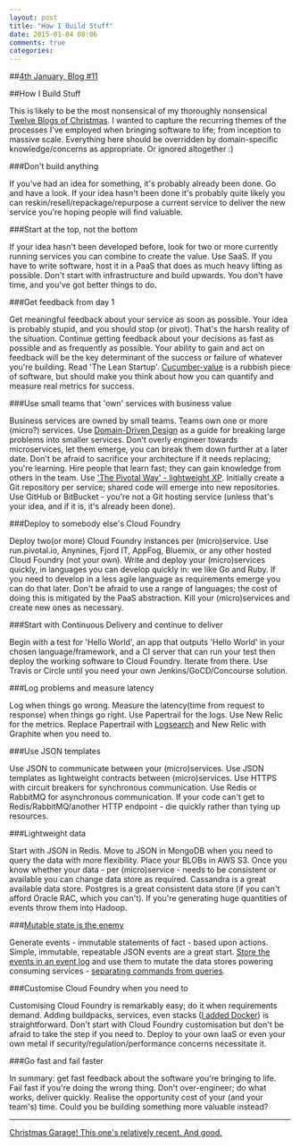 ```yaml
---
layout: post
title: "How I Build Stuff"
date: 2015-01-04 08:06
comments: true
categories: 
---
```


##[4th January, Blog #11](http://blog.hatofmonkeys.com/blog/2014/12/25/the-twelve-blogs-of-christmas/)

##How I Build Stuff

This is likely to be the most nonsensical of my thoroughly nonsensical [Twelve Blogs of Christmas](http://blog.hatofmonkeys.com/blog/2014/12/25/the-twelve-blogs-of-christmas/). I wanted to capture the recurring themes of the processes I've employed when bringing software to life; from inception to massive scale. Everything here should be overridden by domain-specific knowledge/concerns as appropriate. Or ignored altogether :)

###Don't build anything

If you've had an idea for something, it's probably already been done. Go and have a look. If your idea hasn't been done it's probably quite likely you can reskin/resell/repackage/repurpose a current service to deliver the new service you're hoping people will find valuable.

###Start at the top, not the bottom

If your idea hasn't been developed before, look for two or more currently running services you can combine to create the value. Use SaaS. If you have to write software, host it in a PaaS that does as much heavy lifting as possible. Don't start with infrastructure and build upwards. You don't have time, and you've got better things to do.

###Get feedback from day 1

Get meaningful feedback about your service as soon as possible. Your idea is probably stupid, and you should stop (or pivot). That's the harsh reality of the situation. Continue getting feedback about your decisions as fast as possible and as frequently as possible. Your ability to gain and act on feedback will be the key determinant of the success or failure of whatever you're building. Read 'The Lean Startup'. [Cucumber-value](https://github.com/hatofmonkeys/cucumber-value) is a rubbish piece of software, but should make you think about how you can quantify and measure real metrics for success.

###Use small teams that 'own' services with business value

Business services are owned by small teams. Teams own one or more (micro?) services. Use [Domain-Driven Design](http://en.wikipedia.org/wiki/Domain-driven_design) as a guide for breaking large problems into smaller services. Don't overly engineer towards microservices, let them emerge, you can break them down further at a later date. Don't be afraid to sacrifice your architecture if it needs replacing; you're learning. Hire people that learn fast; they can gain knowledge from others in the team. Use ['The Pivotal Way' - lightweight XP](http://www.slideshare.net/motochan/agile-the-pivotal-way-compressed). Initially create a Git repository per service; shared code will emerge into new repositories. Use GitHub or BitBucket - you're not a Git hosting service (unless that's your idea, and if it is, it's already been done). 

###Deploy to somebody else's Cloud Foundry

Deploy two(or more) Cloud Foundry instances per (micro)service. Use run.pivotal.io, Anynines, Fjord IT, AppFog, Bluemix, or any other hosted Cloud Foundry (not your own). Write and deploy your (micro)services quickly, in languages you can develop quickly in: we like Go and Ruby. If you need to develop in a less agile language as requirements emerge you can do that later. Don't be afraid to use a range of languages; the cost of doing this is mitigated by the PaaS abstraction. Kill your (micro)services and create new ones as necessary.

###Start with Continuous Delivery and continue to deliver

Begin with a test for 'Hello World', an app that outputs 'Hello World' in your chosen language/framework, and a CI server that can run your test then deploy the working software to Cloud Foundry. Iterate from there. Use Travis or Circle until you need your own Jenkins/GoCD/Concourse solution.

###Log problems and measure latency

Log when things go wrong. Measure the latency(time from request to response) when things go right. Use Papertrail for the logs. Use New Relic for the metrics. Replace Papertrail with [Logsearch](https://github.com/logsearch) and New Relic with Graphite when you need to.

###Use JSON templates

Use JSON to communicate between your (micro)services. Use JSON templates as lightweight contracts between (micro)services. Use HTTPS with circuit breakers for synchronous communication. Use Redis or RabbitMQ for asynchronous communication. If your code can't get to Redis/RabbitMQ/another HTTP endpoint - die quickly rather than tying up resources.

###Lightweight data

Start with JSON in Redis. Move to JSON in MongoDB when you need to query the data with more flexibility. Place your BLOBs in AWS S3. Once you know whether your data - per (micro)service - needs to be consistent or available you can change data store as required. Cassandra is a great available data store. Postgres is a great consistent data store (if you can't afford Oracle RAC, which you can't). If you're generating huge quantities of events throw them into Hadoop.
  
###[Mutable state is the enemy](http://blog.hatofmonkeys.com/blog/2015/01/01/mutable-state/)

Generate events - immutable statements of fact - based upon actions. Simple, immutable, repeatable JSON events are a great start. [Store the events in an event log](http://martinfowler.com/eaaDev/EventSourcing.html) and use them to mutate the data stores powering consuming services - [separating commands from queries](http://martinfowler.com/bliki/CQRS.html).

###Customise Cloud Foundry when you need to

Customising Cloud Foundry is remarkably easy; do it when requirements demand. Adding buildpacks, services, even stacks ([I added Docker](http://www.cloudcredo.com/decker-docker-cloud-foundry/)) is straightforward. Don't start with Cloud Foundry customisation but don't be afraid to take the step if you need to. Deploy to your own IaaS or even your own metal if security/regulation/performance concerns necessitate it.

###Go fast and fail faster

In summary: get fast feedback about the software you're bringing to life. Fail fast if you're doing the wrong thing. Don't over-engineer; do what works, deliver quickly. Realise the opportunity cost of your (and your team's) time. Could you be building something more valuable instead?

***

[Christmas Garage! This one's relatively recent. And good.](https://www.youtube.com/watch?v=W_vM8ePGuRM)